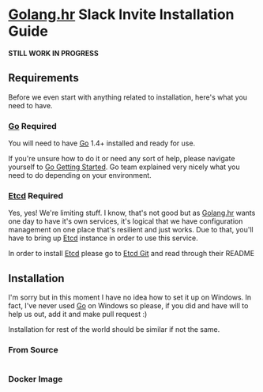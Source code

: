 # [Golang.hr] Slack Invite Installation Guide

**STILL WORK IN PROGRESS**

## Requirements

Before we even start with anything related to installation, here's what you need to have.

### [Go] Required

You will need to have [Go] 1.4+ installed and ready for use.

If you're unsure how to do it or need any sort of help, please navigate yourself to
[Go Getting Started]. Go team explained very nicely what you need to do depending on your
environment.

### [Etcd] Required

Yes, yes! We're limiting stuff. I know, that's not good but as [Golang.hr] wants one day to
have it's own services, it's logical that we have configuration management on one place that's
resilient and just works. Due to that, you'll have to bring up [Etcd] instance in order to use this service.

In order to install [Etcd] please go to [Etcd Git] and read through their README


## Installation

I'm sorry but in this moment I have no idea how to set it up on Windows. In fact, I've never used
[Go] on Windows so please, if you did and have will to help us out, add it and make pull request :)

Installation for rest of the world should be similar if not the same.

### From Source

```sh

```

### Docker Image

```sh

```



[Golang.hr]: <https://github.com/golanghr>
[Golang.hr Slack Invite]: <https://github.com/golanghr/slack-invite>
[Golang.hr Platform]: <https://github.com/golanghr/platform>

[Etcd]: <https://coreos.com/etcd/>
[Etcd Git]: <https://github.com/coreos/etcd>

[Go]: <http://golang.org/>
[Go Getting Started]: <https://golang.org/doc/install>
